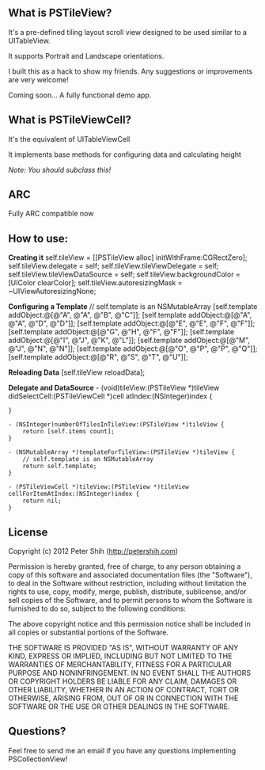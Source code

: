 What is PSTileView?
---
It's a pre-defined tiling layout scroll view designed to be used similar to a UITableView.

It supports Portrait and Landscape orientations.

I built this as a hack to show my friends. Any suggestions or improvements are very welcome!

Coming soon... A fully functional demo app.

What is PSTileViewCell?
---
It's the equivalent of UITableViewCell

It implements base methods for configuring data and calculating height

*Note: You should subclass this!*

ARC
---
Fully ARC compatible now

How to use:
---
**Creating it**
    self.tileView = [[PSTileView alloc] initWithFrame:CGRectZero];
    self.tileView.delegate = self;
    self.tileView.tileViewDelegate = self;
    self.tileView.tileViewDataSource = self;
    self.tileView.backgroundColor = [UIColor clearColor];
    self.tileView.autoresizingMask = ~UIViewAutoresizingNone;

**Configuring a Template**
    // self.template is an NSMutableArray
    [self.template addObject:@[@"A", @"A", @"B", @"C"]];
    [self.template addObject:@[@"A", @"A", @"D", @"D"]];
    [self.template addObject:@[@"E", @"E", @"F", @"F"]];
    [self.template addObject:@[@"G", @"H", @"F", @"F"]];
    [self.template addObject:@[@"I", @"J", @"K", @"L"]];
    [self.template addObject:@[@"M", @"J", @"N", @"N"]];
    [self.template addObject:@[@"O", @"P", @"P", @"Q"]];
    [self.template addObject:@[@"R", @"S", @"T", @"U"]];


**Reloading Data**
    [self.tileView reloadData];

**Delegate and DataSource**
    - (void)tileView:(PSTileView *)tileView didSelectCell:(PSTileViewCell *)cell atIndex:(NSInteger)index {
    
    }

    - (NSInteger)numberOfTilesInTileView:(PSTileView *)tileView {
        return [self.items count];
    }

    - (NSMutableArray *)templateForTileView:(PSTileView *)tileView {
        // self.template is an NSMutableArray
        return self.template;
    }

    - (PSTileViewCell *)tileView:(PSTileView *)tileView cellForItemAtIndex:(NSInteger)index {
        return nil;
    }

License
---
Copyright (c) 2012 Peter Shih (http://petershih.com)

Permission is hereby granted, free of charge, to any person obtaining a copy
of this software and associated documentation files (the "Software"), to deal
in the Software without restriction, including without limitation the rights
to use, copy, modify, merge, publish, distribute, sublicense, and/or sell
copies of the Software, and to permit persons to whom the Software is
furnished to do so, subject to the following conditions:

The above copyright notice and this permission notice shall be included in
all copies or substantial portions of the Software.

THE SOFTWARE IS PROVIDED "AS IS", WITHOUT WARRANTY OF ANY KIND, EXPRESS OR
IMPLIED, INCLUDING BUT NOT LIMITED TO THE WARRANTIES OF MERCHANTABILITY,
FITNESS FOR A PARTICULAR PURPOSE AND NONINFRINGEMENT. IN NO EVENT SHALL THE
AUTHORS OR COPYRIGHT HOLDERS BE LIABLE FOR ANY CLAIM, DAMAGES OR OTHER
LIABILITY, WHETHER IN AN ACTION OF CONTRACT, TORT OR OTHERWISE, ARISING FROM,
OUT OF OR IN CONNECTION WITH THE SOFTWARE OR THE USE OR OTHER DEALINGS IN
THE SOFTWARE.

Questions?
---
Feel free to send me an email if you have any questions implementing PSCollectionView!
